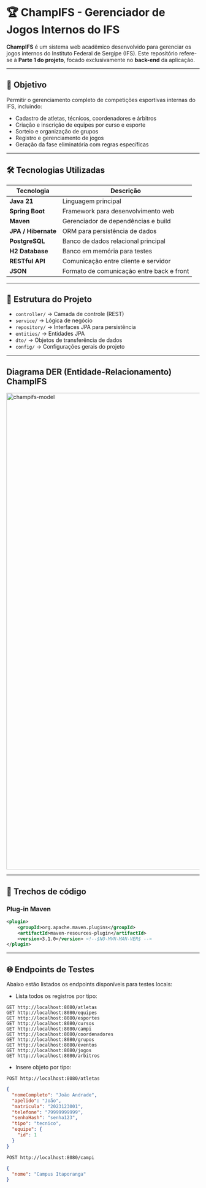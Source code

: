 # 🏆 ChampIFS - Gerenciador de Jogos Internos do IFS

**ChampIFS** é um sistema web acadêmico desenvolvido para gerenciar os jogos internos do Instituto Federal de Sergipe (IFS). Este repositório refere-se à **Parte 1 do projeto**, focado exclusivamente no **back-end** da aplicação.

---

## 🎯 Objetivo

Permitir o gerenciamento completo de competições esportivas internas do IFS, incluindo:
- Cadastro de atletas, técnicos, coordenadores e árbitros
- Criação e inscrição de equipes por curso e esporte
- Sorteio e organização de grupos
- Registro e gerenciamento de jogos
- Geração da fase eliminatória com regras específicas

---

## 🛠️ Tecnologias Utilizadas

| Tecnologia        | Descrição                                      |
|-------------------|-----------------------------------------------|
| **Java 21**       | Linguagem principal                           |
| **Spring Boot**   | Framework para desenvolvimento web            |
| **Maven**         | Gerenciador de dependências e build           |
| **JPA / Hibernate** | ORM para persistência de dados              |
| **PostgreSQL**    | Banco de dados relacional principal           |
| **H2 Database**   | Banco em memória para testes                  |
| **RESTful API**   | Comunicação entre cliente e servidor          |
| **JSON**          | Formato de comunicação entre back e front     |

---

## 📁 Estrutura do Projeto

- `controller/` → Camada de controle (REST)
- `service/` → Lógica de negócio
- `repository/` → Interfaces JPA para persistência
- `entities/` → Entidades JPA
- `dto/` → Objetos de transferência de dados
- `config/` → Configurações gerais do projeto

---

## Diagrama DER (Entidade-Relacionamento) ChampIFS

<img width="1753" height="1240" alt="champifs-model" src="https://github.com/user-attachments/assets/0ebc8bd1-ae1f-4c3d-9005-bf4bb9593292" />

---

## 📄 Trechos de código

### Plug-in Maven

```xml
<plugin>
	<groupId>org.apache.maven.plugins</groupId>
	<artifactId>maven-resources-plugin</artifactId>
	<version>3.1.0</version> <!--$NO-MVN-MAN-VER$ -->
</plugin>
```

---

## 🌐 Endpoints de Testes

Abaixo estão listados os endpoints disponíveis para testes locais:

- Lista todos os registros por tipo:

```http
GET http://localhost:8080/atletas
GET http://localhost:8080/equipes
GET http://localhost:8080/esportes
GET http://localhost:8080/cursos
GET http://localhost:8080/campi
GET http://localhost:8080/coordenadores
GET http://localhost:8080/grupos
GET http://localhost:8080/eventos
GET http://localhost:8080/jogos
GET http://localhost:8080/arbitros
```

- Insere objeto por tipo:

```http
POST http://localhost:8080/atletas
```
```json
{
  "nomeCompleto": "João Andrade",
  "apelido": "João",
  "matricula": "2023123001",
  "telefone": "79999999999",
  "senhaHash": "senha123",
  "tipo": "tecnico",
  "equipe": {
    "id": 1
  }
}
```


```http
POST http://localhost:8080/campi
```
```json
{
  "nome": "Campus Itaporanga"
}
```
